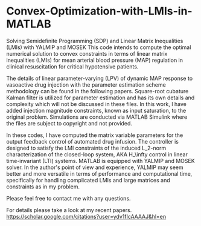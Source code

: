 # Convex-Optimization-with-LMIs-in-MATLAB
Solving Semidefinite Programming (SDP) and Linear Matrix Inequalities (LMIs) with YALMIP and MOSEK
This code intends to compute the optimal numerical solution to convex constraints in terms of linear matrix inequalities (LMIs)
for mean arterial blood pressure (MAP) regulation in clinical resuscitation for critical hypotensive patients.

The details of linear parameter-varying (LPV) of dynamic MAP response to vasoactive drug injection with the parameter estimation
scheme methodology can be found in the following papers. Square-root cubature Kalman filter is utilized for parameter estimation 
and has its own details and complexity which will not be discussed in these files. In this work, I have added injection 
magnitude constraints, known as input saturation, to the original problem. Simulations are conducted via MATLAB Simulink where
the files are subject to copyright and not provided.

In these codes, I have computed the matrix variable parameters for the output feedback control of automated drug infusion. The
controller is designed to satisfy the LMI constraints of the induced L_2-norm characterization of the closed-loop system, AKA
H_\infty control in linear time-invariant (LTI) systems. MATLAB is equipped with YALMIP and MOSEK solver. In the author's point of view and experience, YALMIP may seem better and more versatile in terms of performance and computational time, specifically for handling complicated LMIs and large matrices and constraints as in my problem.

Please feel free to contact me with any questions.

For details please take a look at my recent papers.
https://scholar.google.com/citations?user=ydv1fIcAAAAJ&hl=en
